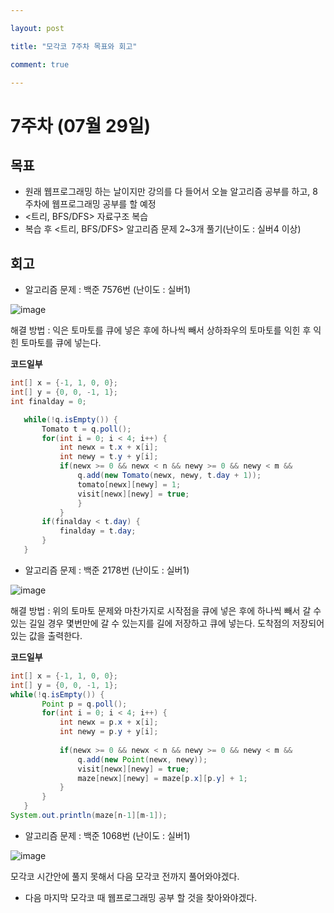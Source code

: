 ```yaml
---

layout: post

title: "모각코 7주차 목표와 회고"

comment: true

---
```




# 7주차 (07월 29일)

## 목표

 * 원래 웹프로그래밍 하는 날이지만 강의를 다 들어서 오늘 알고리즘 공부를 하고, 8주차에 웹프로그래밍 공부를 할 예정
 * <트리, BFS/DFS> 자료구조 복습
 * 복습 후 <트리, BFS/DFS> 알고리즘 문제 2~3개 풀기(난이도 : 실버4 이상)

## 회고

 * 알고리즘 <BFS> 문제 : 백준 7576번 (난이도 : 실버1)
 
 ![image](https://user-images.githubusercontent.com/34434155/88807844-29628c00-d1ed-11ea-8e97-7ad8d3c0c600.png)
 
 해결 방법 : 익은 토마토를 큐에 넣은 후에 하나씩 빼서 상하좌우의 토마토를 익힌 후 익힌 토마토를 큐에 넣는다.
 
 **코드일부**
 ```java
int[] x = {-1, 1, 0, 0};
int[] y = {0, 0, -1, 1};
int finalday = 0;

	while(!q.isEmpty()) {
		Tomato t = q.poll();
		for(int i = 0; i < 4; i++) {
			int newx = t.x + x[i];
			int newy = t.y + y[i];
			if(newx >= 0 && newx < n && newy >= 0 && newy < m && 			visit[newx][newy] == false) {
				q.add(new Tomato(newx, newy, t.day + 1));
				tomato[newx][newy] = 1;
				visit[newx][newy] = true;
				}
			}
		if(finalday < t.day) {
			finalday = t.day;
		}
	}
 ```
 
 * 알고리즘 <BFS> 문제 : 백준 2178번 (난이도 : 실버1)

 ![image](https://user-images.githubusercontent.com/34434155/88808042-59aa2a80-d1ed-11ea-807d-3149bbf74399.png)

 해결 방법 : 위의 토마토 문제와 마찬가지로 시작점을 큐에 넣은 후에 하나씩 빼서 갈 수 있는 길일 경우 몇번만에 갈 수 있는지를 길에 저장하고 큐에 넣는다. 도착점의 저장되어 있는 값을 출력한다.
 
 **코드일부**
 ```java
int[] x = {-1, 1, 0, 0};
int[] y = {0, 0, -1, 1};
while(!q.isEmpty()) {
		Point p = q.poll();
		for(int i = 0; i < 4; i++) {
			int newx = p.x + x[i];
			int newy = p.y + y[i];
            
			if(newx >= 0 && newx < n && newy >= 0 && newy < m && 		visit[newx][newy] == false && maze[newx][newy] == 1) {
				q.add(new Point(newx, newy));
				visit[newx][newy] = true;
				maze[newx][newy] = maze[p.x][p.y] + 1;
			}
		}
	}
System.out.println(maze[n-1][m-1]);
 ```
 
 * 알고리즘 문제 : 백준 1068번 (난이도 : 실버1)

 ![image](https://user-images.githubusercontent.com/34434155/88808244-937b3100-d1ed-11ea-9a67-aa01bb22bcbc.png)
 
 모각코 시간안에 풀지 못해서 다음 모각코 전까지 풀어와야겠다.

 * 다음 마지막 모각코 때 웹프로그래밍 공부 할 것을 찾아와야겠다.